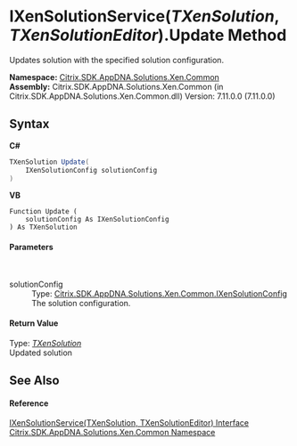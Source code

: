 # IXenSolutionService(*TXenSolution*, *TXenSolutionEditor*).Update Method 
 

Updates solution with the specified solution configuration.

**Namespace:**&nbsp;[Citrix.SDK.AppDNA.Solutions.Xen.Common](013dc694-c357-448d-ed5a-b5c48a7f6852.md)<br />**Assembly:**&nbsp;Citrix.SDK.AppDNA.Solutions.Xen.Common (in Citrix.SDK.AppDNA.Solutions.Xen.Common.dll) Version: 7.11.0.0 (7.11.0.0)

## Syntax

**C#**
```csharp
TXenSolution Update(
	IXenSolutionConfig solutionConfig
)
```

**VB**
```vbnet
Function Update ( 
	solutionConfig As IXenSolutionConfig
) As TXenSolution
```


#### Parameters
&nbsp;<dl><dt>solutionConfig</dt><dd>Type: <a href="f190d9a2-dc65-8675-76ac-56c23da6c3af">Citrix.SDK.AppDNA.Solutions.Xen.Common.IXenSolutionConfig</a><br />The solution configuration.</dd></dl>

#### Return Value
Type: <a href="2be94c2a-7033-091c-56dc-00aacd0d0b6b">*TXenSolution*</a><br />Updated solution

## See Also


#### Reference
<a href="2be94c2a-7033-091c-56dc-00aacd0d0b6b">IXenSolutionService(TXenSolution, TXenSolutionEditor) Interface</a><br /><a href="013dc694-c357-448d-ed5a-b5c48a7f6852">Citrix.SDK.AppDNA.Solutions.Xen.Common Namespace</a><br />